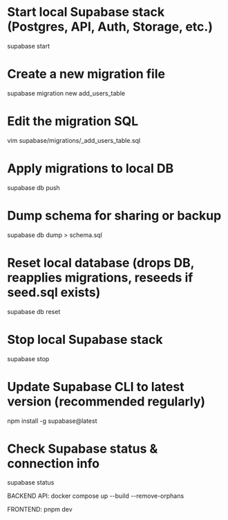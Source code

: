 # Start local Supabase stack (Postgres, API, Auth, Storage, etc.)
supabase start

# Create a new migration file
supabase migration new add_users_table

# Edit the migration SQL
vim supabase/migrations/<timestamp>_add_users_table.sql

# Apply migrations to local DB
supabase db push

# Dump schema for sharing or backup
supabase db dump > schema.sql

# Reset local database (drops DB, reapplies migrations, reseeds if seed.sql exists)
supabase db reset

# Stop local Supabase stack
supabase stop

# Update Supabase CLI to latest version (recommended regularly)
npm install -g supabase@latest

# Check Supabase status & connection info
supabase status


BACKEND API:
docker compose up --build --remove-orphans

FRONTEND:
pnpm dev